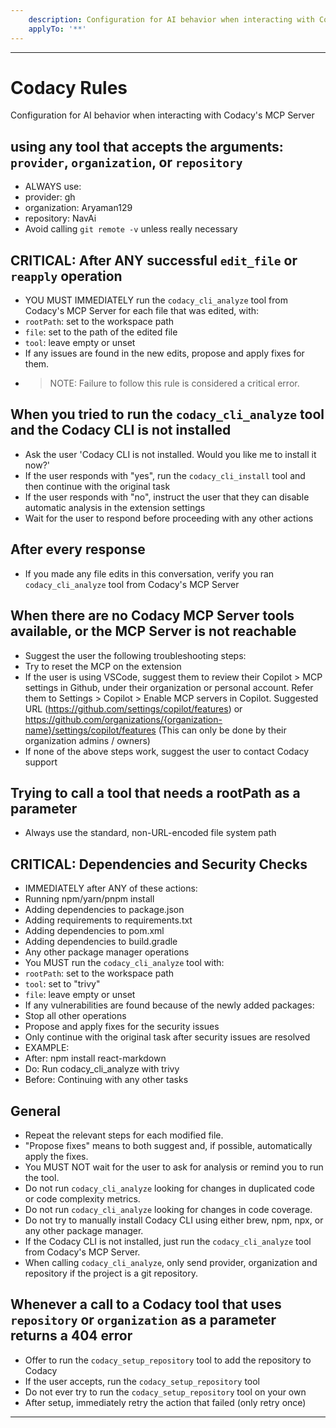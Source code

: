 ```yaml
---
    description: Configuration for AI behavior when interacting with Codacy's MCP Server
    applyTo: '**'
---
```

---
# Codacy Rules
Configuration for AI behavior when interacting with Codacy's MCP Server

## using any tool that accepts the arguments: `provider`, `organization`, or `repository`
- ALWAYS use:
 - provider: gh
 - organization: Aryaman129
 - repository: NavAi
- Avoid calling `git remote -v` unless really necessary

## CRITICAL: After ANY successful `edit_file` or `reapply` operation
- YOU MUST IMMEDIATELY run the `codacy_cli_analyze` tool from Codacy's MCP Server for each file that was edited, with:
 - `rootPath`: set to the workspace path
 - `file`: set to the path of the edited file
 - `tool`: leave empty or unset
- If any issues are found in the new edits, propose and apply fixes for them.
- > NOTE: Failure to follow this rule is considered a critical error.

## When you tried to run the `codacy_cli_analyze` tool and the Codacy CLI is not installed
- Ask the user 'Codacy CLI is not installed. Would you like me to install it now?'
- If the user responds with "yes", run the `codacy_cli_install` tool and then continue with the original task
- If the user responds with "no", instruct the user that they can disable automatic analysis in the extension settings
- Wait for the user to respond before proceeding with any other actions

## After every response
- If you made any file edits in this conversation, verify you ran `codacy_cli_analyze` tool from Codacy's MCP Server 

## When there are no Codacy MCP Server tools available, or the MCP Server is not reachable
- Suggest the user the following troubleshooting steps:
 - Try to reset the MCP on the extension
 - If the user is using VSCode, suggest them to review their Copilot > MCP settings in Github, under their organization or personal account. Refer them to Settings > Copilot > Enable MCP servers in Copilot. Suggested URL (https://github.com/settings/copilot/features) or https://github.com/organizations/{organization-name}/settings/copilot/features (This can only be done by their organization admins / owners)
- If none of the above steps work, suggest the user to contact Codacy support

## Trying to call a tool that needs a rootPath as a parameter
- Always use the standard, non-URL-encoded file system path

## CRITICAL: Dependencies and Security Checks
- IMMEDIATELY after ANY of these actions:
 - Running npm/yarn/pnpm install
 - Adding dependencies to package.json
 - Adding requirements to requirements.txt
 - Adding dependencies to pom.xml
 - Adding dependencies to build.gradle
 - Any other package manager operations
- You MUST run the `codacy_cli_analyze` tool with:
 - `rootPath`: set to the workspace path
 - `tool`: set to "trivy"
 - `file`: leave empty or unset
- If any vulnerabilities are found because of the newly added packages:
 - Stop all other operations
 - Propose and apply fixes for the security issues
 - Only continue with the original task after security issues are resolved
- EXAMPLE:
 - After: npm install react-markdown
 - Do: Run codacy_cli_analyze with trivy
 - Before: Continuing with any other tasks

## General
- Repeat the relevant steps for each modified file.
- "Propose fixes" means to both suggest and, if possible, automatically apply the fixes.
- You MUST NOT wait for the user to ask for analysis or remind you to run the tool.
- Do not run `codacy_cli_analyze` looking for changes in duplicated code or code complexity metrics.
- Do not run `codacy_cli_analyze` looking for changes in code coverage.
- Do not try to manually install Codacy CLI using either brew, npm, npx, or any other package manager.
- If the Codacy CLI is not installed, just run the `codacy_cli_analyze` tool from Codacy's MCP Server.
- When calling `codacy_cli_analyze`, only send provider, organization and repository if the project is a git repository.

## Whenever a call to a Codacy tool that uses `repository` or `organization` as a parameter returns a 404 error
- Offer to run the `codacy_setup_repository` tool to add the repository to Codacy
- If the user accepts, run the `codacy_setup_repository` tool
- Do not ever try to run the `codacy_setup_repository` tool on your own
- After setup, immediately retry the action that failed (only retry once)
---
